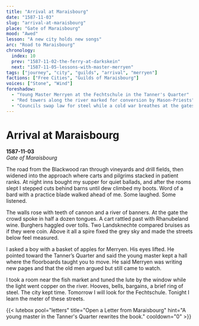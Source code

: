 ```yaml
---
title: "Arrival at Maraisbourg"
date: "1587-11-03"
slug: "arrival-at-maraisbourg"
place: "Gate of Maraisbourg"
mood: "Awed"
lesson: "A new city holds new songs"
arc: "Road to Maraisbourg"
chronology:
  index: 10
  prev: "1587-11-02-the-ferry-at-darkskein"
  next: "1587-11-05-lessons-with-master-merryen"
tags: ["journey", "city", "guilds", "arrival", "merryen"]
factions: ["Free Cities", "Guilds of Maraisbourg"]
voices: ["Stone", "Wind"]
foreshadow:
  - "Young Master Merryen at the Fechtschule in the Tanner's Quarter"
  - "Red towers along the river marked for conversion by Mason-Priests"
  - "Councils swap law for steel while a cold war breathes at the gates"
---
```


# Arrival at Maraisbourg  
**1587-11-03**  
*Gate of Maraisbourg*

The road from the Blackwood ran through vineyards and drill fields, then widened into the approach where carts and pilgrims stacked in patient ranks. At night inns bought my supper for quiet ballads, and after the rooms slept I stepped cuts behind barns until dew climbed my boots. Word of a bard with a practice blade walked ahead of me. Some laughed. Some listened.

The walls rose with teeth of cannon and a river of banners. At the gate the crowd spoke in half a dozen tongues. A cart rattled past with Rhanubeland wine. Burghers haggled over tolls. Two Landsknechte compared bruises as if they were coin. Above it all a spire fixed the grey sky and made the streets below feel measured.

I asked a boy with a basket of apples for Merryen. His eyes lifted. He pointed toward the Tanner’s Quarter and said the young master kept a hall where the floorboards taught you to move. He said Merryen was writing new pages and that the old men argued but still came to watch.

I took a room near the fish market and tuned the lute by the window while the light went copper on the river. Hooves, bells, bargains, a brief ring of steel. The city kept time. Tomorrow I will look for the Fechtschule. Tonight I learn the meter of these streets.

{{< lutebox pool="letters" title="Open a Letter from Maraisbourg" hint="A young master in the Tanner's Quarter rewrites the book." cooldown="0" >}}
